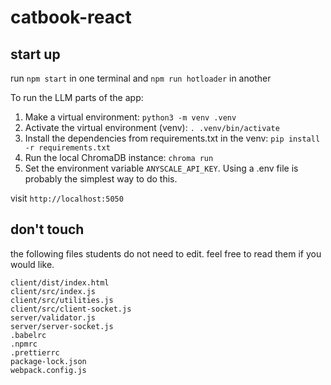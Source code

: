 # catbook-react

## start up

run `npm start` in one terminal and `npm run hotloader` in another

To run the LLM parts of the app:
1. Make a virtual environment: `python3 -m venv .venv`
2. Activate the virtual environment (venv): `. .venv/bin/activate`
3. Install the dependencies from requirements.txt in the venv: `pip install -r requirements.txt`
4. Run the local ChromaDB instance: `chroma run`
5. Set the environment variable `ANYSCALE_API_KEY`. Using a .env file is probably the simplest way to do this.

visit `http://localhost:5050`

## don't touch

the following files students do not need to edit. feel free to read them if you would like.

```
client/dist/index.html
client/src/index.js
client/src/utilities.js
client/src/client-socket.js
server/validator.js
server/server-socket.js
.babelrc
.npmrc
.prettierrc
package-lock.json
webpack.config.js
```
